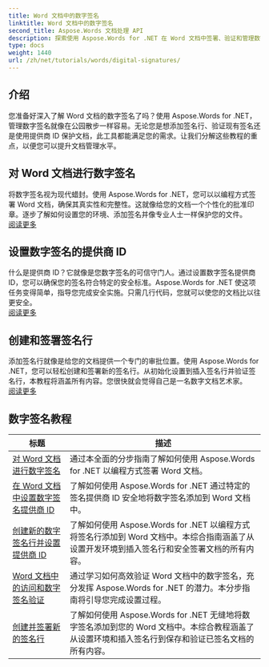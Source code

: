 ```yaml
---
title: Word 文档中的数字签名
linktitle: Word 文档中的数字签名
second_title: Aspose.Words 文档处理 API
description: 探索使用 Aspose.Words for .NET 在 Word 文档中签署、验证和管理数字签名的分步教程。
type: docs
weight: 1440
url: /zh/net/tutorials/words/digital-signatures/
---
```

## 介绍

您准备好深入了解 Word 文档的数字签名了吗？使用 Aspose.Words for .NET，管理数字签名就像在公园散步一样容易。无论您是想添加签名行、验证现有签名还是使用提供商 ID 保护文档，此工具都能满足您的需求。让我们分解这些教程的重点，以便您可以提升文档管理水平。

## 对 Word 文档进行数字签名  

将数字签名视为现代蜡封。使用 Aspose.Words for .NET，您可以以编程方式签署 Word 文档，确保其真实性和完整性。这就像给您的文档一个个性化的批准印章。逐步了解如何设置您的环境、添加签名并像专业人士一样保护您的文件。  
[阅读更多](./digitally-signing-word-document/)  

## 设置数字签名的提供商 ID  

什么是提供商 ID？它就像是您数字签名的可信守门人。通过设置数字签名提供商 ID，您可以确保您的签名符合特定的安全标准。Aspose.Words for .NET 使这项任务变得简单，指导您完成安全实施。只需几行代码，您就可以使您的文档比以往更安全。  
[阅读更多](./set-digital-signature-provider-id/)  

## 创建和签署签名行  

添加签名行就像是给您的文档提供一个专门的审批位置。使用 Aspose.Words for .NET，您可以轻松创建和签署新的签名行。从初始化设置到插入签名行并验证签名行，本教程将涵盖所有内容。您很快就会觉得自己是一名数字文档艺术家。  
[阅读更多](./create-and-sign-new-signature-line/)  

 ## 数字签名教程
| 标题 | 描述 |
| --- | --- |
| [对 Word 文档进行数字签名](./digitally-signing-word-document/) | 通过本全面的分步指南了解如何使用 Aspose.Words for .NET 以编程方式签署 Word 文档。 |
| [在 Word 文档中设置数字签名提供商 ID](./set-digital-signature-provider-id/) | 了解如何使用 Aspose.Words for .NET 通过特定的签名提供商 ID 安全地将数字签名添加到 Word 文档中。 |
| [创建新的数字签名行并设置提供商 ID](./create-new-digital-signature-line-and-set-provider-id/) | 了解如何使用 Aspose.Words for .NET 以编程方式将签名行添加到 Word 文档中。本综合指南涵盖了从设置开发环境到插入签名行和安全签署文档的所有内容。 |
| [Word 文档中的访问和数字签名验证](./access-and-digital-signature-verification/) | 通过学习如何高效验证 Word 文档中的数字签名，充分发挥 Aspose.Words for .NET 的潜力。本分步指南将引导您完成设置过程。 |
| [创建并签署新的签名行](./create-and-sign-new-signature-line/) | 了解如何使用 Aspose.Words for .NET 无缝地将数字签名添加到您的 Word 文档中。本综合教程涵盖了从设置环境和插入签名行到保存和验证已签名文档的所有内容。 |
